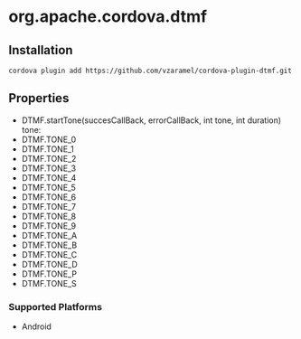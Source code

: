 <!---
    Licensed to the Apache Software Foundation (ASF) under one
    or more contributor license agreements.  See the NOTICE file
    distributed with this work for additional information
    regarding copyright ownership.  The ASF licenses this file
    to you under the Apache License, Version 2.0 (the
    "License"); you may not use this file except in compliance
    with the License.  You may obtain a copy of the License at

      http://www.apache.org/licenses/LICENSE-2.0

    Unless required by applicable law or agreed to in writing,
    software distributed under the License is distributed on an
    "AS IS" BASIS, WITHOUT WARRANTIES OR CONDITIONS OF ANY
    KIND, either express or implied.  See the License for the
    specific language governing permissions and limitations
    under the License.
-->

# org.apache.cordova.dtmf

## Installation

    cordova plugin add https://github.com/vzaramel/cordova-plugin-dtmf.git

## Properties

- DTMF.startTone(succesCallBack, errorCallBack, int tone, int duration)
tone:
 - DTMF.TONE_0
 - DTMF.TONE_1
 - DTMF.TONE_2
 - DTMF.TONE_3
 - DTMF.TONE_4
 - DTMF.TONE_5
 - DTMF.TONE_6
 - DTMF.TONE_7
 - DTMF.TONE_8
 - DTMF.TONE_9
 - DTMF.TONE_A
 - DTMF.TONE_B
 - DTMF.TONE_C
 - DTMF.TONE_D
 - DTMF.TONE_P
 - DTMF.TONE_S

### Supported Platforms

- Android

